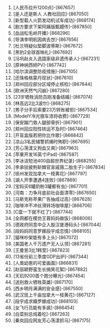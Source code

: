 
1. [人民币拉升1200点]-[867657]
1. [是人还是斯人 人教社回应]-[867050]
1. [新型载人火箭发动机试车成功]-[868174]
1. [剧方要求下架阿姨版甄嬛传]-[867850]
1. [血战松毛岭开播]-[868296]
1. [导演李明航因病去世]-[867656]
1. [杜兰特疑似垫脚波蒂斯]-[867672]
1. [黑豹2全球首映礼]-[867692]
1. [冯巩赵炎入选国家级非遗传承人]-[867231]
1. [原神纳西妲PV]-[867742]
1. [哈尔滨调整防疫措施]-[867105]
1. [还珠格格蒙丹现状]-[867610]
1. [郑州回应部分区域停止核检]-[867644]
1. [欧洲天然气闪崩]-[867280]
1. [23岁牺牲消防员刚准备结婚]-[867074]
1. [林高远2比3波尔]-[868275]
1. [男子分手后索要23万转账被拒]-[867534]
1. [ModelY冷光银车漆将收费]-[867729]
1. [保安踹门救人腿部骨折]-[867901]
1. [郑州回应阳性转运不及时]-[867464]
1. [开盲盒版若把你比作歌]-[866842]
1. [凉山3名民辅警抓捕时殉职]-[867695]
1. [芳心荡漾又狗血又爽]-[867963]
1. [苹果开发16英寸iPad]-[867587]
1. [李冰洁短池400自超世界纪录]-[868255]
1. [李承铉披荆斩棘官宣戚薇二胎生子]-[867834]
1. [徐州发现加拿大一枝黄花]-[867797]
1. [湖人开季遭遇4连败]-[867869]
1. [宝妈买6罐奶粉3罐都有虫]-[867701]
1. [河南：力争月底前社会面清零]-[867650]
1. [马斯克称苹果广告抽成过高]-[867628]
1. [咖啡冲不冲丝滑转场咖啡屋]-[866706]
1. [C盘一下就不红了]-[867744]
1. [全网都在模仿王蓉妈妈做饭]-[868006]
1. [德政府同意中企入股汉堡港码头]-[867044]
1. [段妈妈同意罗娜段宇成恋情]-[868105]
1. [猫咪吵架能有多上头]-[867072]
1. [美国老人千万遗产无人认领]-[867281]
1. [王曼昱3比1韩莹]-[867823]
1. [13省份前三季度GDP出炉]-[867344]
1. [人类幼崽的可爱画面]-[866831]
1. [赵丽颖野蛮生长搞笑花絮]-[867882]
1. [天玑9200首个跑分曝光]-[867454]
1. [送别救火牺牲英雄]-[867170]
1. [西乡明月满满的安全感]-[867550]
1. [武汉现上千亩加拿大一枝黄花]-[867127]
1. [段宇成求婚罗娜成功]-[868103]
1. [女飞行员能有多飒]-[866454]
1. [白菜别总炖着吃]-[867263]
1. [秦岚回应网友芳心荡漾抓马]-[867175]